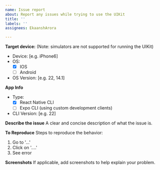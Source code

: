 ```yaml
---
name: Issue report
about: Report any issues while trying to use the UIKit
title: ''
labels: ''
assignees: EkaanshArora

---
```


**Target device:** (Note: simulators are not supported for running the UIKit)
 - Device: [e.g. iPhone6]
 - OS:
   - [X] IOS
   - [ ] Android
 - OS Version: [e.g. 22, 14.1]

**App Info**
 - Type:
   - [X] React Native CLI
   - [ ] Expo CLI (using custom development clients)
 - CLI Version: [e.g. 22]

**Describe the issue**
A clear and concise description of what the issue is.

**To Reproduce**
Steps to reproduce the behavior:
1. Go to '...'
2. Click on '....'
3. See error

**Screenshots**
If applicable, add screenshots to help explain your problem.
